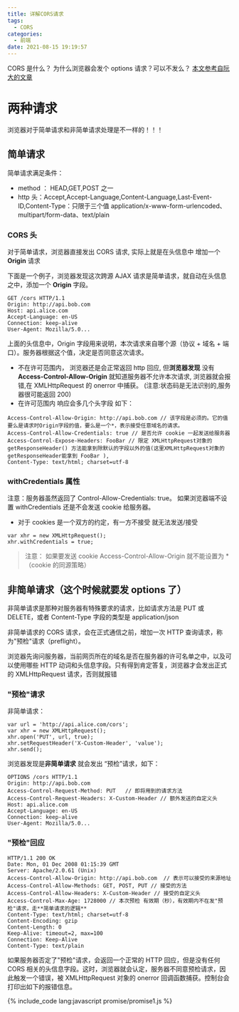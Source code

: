 ```yaml
---
title: 详解CORS请求
tags:
  - CORS
categories:
  - 前端
date: 2021-08-15 19:19:57
---
```


CORS 是什么？ 为什么浏览器会发个 options 请求？可以不发么？ [本文参考自阮大的文章](http://www.ruanyifeng.com/blog/2016/04/cors.html)

<!-- more -->

# 两种请求

浏览器对于简单请求和非简单请求处理是不一样的！！！

## 简单请求

简单请求满足条件：

- method ： HEAD,GET,POST 之一
- http 头：Accept,Accept-Language,Content-Language,Last-Event-ID,Content-Type：只限于三个值 application/x-www-form-urlencoded、multipart/form-data、text/plain

### CORS 头

对于简单请求，浏览器直接发出 CORS 请求, 实际上就是在头信息中 增加一个 **Origin** 请求

下面是一个例子，浏览器发现这次跨源 AJAX 请求是简单请求，就自动在头信息之中，添加一个 **Origin** 字段。

```
GET /cors HTTP/1.1
Origin: http://api.bob.com
Host: api.alice.com
Accept-Language: en-US
Connection: keep-alive
User-Agent: Mozilla/5.0...
```

上面的头信息中，Origin 字段用来说明，本次请求来自哪个源（协议 + 域名 + 端口）。服务器根据这个值，决定是否同意这次请求。

- 不在许可范围内，
  浏览器还是会正常返回 http 回应, 但**浏览器发现** 没有 **Access-Control-Allow-Origin** 就知道服务器不允许本次请求, 浏览器就会报错,在 XMLHttpRequest 的 onerror 中捕获。 (注意:状态码是无法识别的,服务器很可能返回 200)
- 在许可范围内 响应会多几个头字段 如下：

```
Access-Control-Allow-Origin: http://api.bob.com // 该字段是必须的。它的值要么是请求时Origin字段的值，要么是一个*，表示接受任意域名的请求。
Access-Control-Allow-Credentials: true // 是否允许 cookie 一起发送给服务器
Access-Control-Expose-Headers: FooBar // 限定 XMLHttpRequest对象的getResponseHeader() 方法能拿到除默认的字段以外的值(这里XMLHttpRequest对象的getResponseHeader能拿到 FooBar ),
Content-Type: text/html; charset=utf-8
```

### withCredentials 属性

注意：服务器虽然返回了 Control-Allow-Credentials: true。 如果浏览器端不设置 withCredentials 还是不会发送 cookie 给服务器。

- 对于 cookies 是一个双方的约定，有一方不接受 就无法发送/接受

```
var xhr = new XMLHttpRequest();
xhr.withCredentials = true;
```

> 注意： 如果要发送 cookie Access-Control-Allow-Origin 就不能设置为 \* （cookie 的同源策略）

## 非简单请求（这个时候就要发 options 了）

非简单请求是那种对服务器有特殊要求的请求，比如请求方法是 PUT 或 DELETE，或者 Content-Type 字段的类型是 application/json

非简单请求的 CORS 请求，会在正式通信之前，增加一次 HTTP 查询请求，称为"预检"请求（preflight）。

浏览器先询问服务器，当前网页所在的域名是否在服务器的许可名单之中，以及可以使用哪些 HTTP 动词和头信息字段。只有得到肯定答复，浏览器才会发出正式的 XMLHttpRequest 请求，否则就报错

### "预检"请求

非简单请求：

```
var url = 'http://api.alice.com/cors';
var xhr = new XMLHttpRequest();
xhr.open('PUT', url, true);
xhr.setRequestHeader('X-Custom-Header', 'value');
xhr.send();
```

浏览器发现是**非简单请求** 就会发出 “预检”请求，如下：

```
OPTIONS /cors HTTP/1.1
Origin: http://api.bob.com
Access-Control-Request-Method: PUT   // 即将用到的请求方法
Access-Control-Request-Headers: X-Custom-Header // 额外发送的自定义头
Host: api.alice.com
Accept-Language: en-US
Connection: keep-alive
User-Agent: Mozilla/5.0...

```

### "预检"回应

```
HTTP/1.1 200 OK
Date: Mon, 01 Dec 2008 01:15:39 GMT
Server: Apache/2.0.61 (Unix)
Access-Control-Allow-Origin: http://api.bob.com  // 表示可以接受的来源地址
Access-Control-Allow-Methods: GET, POST, PUT // 接受的方法
Access-Control-Allow-Headers: X-Custom-Header // 接受的自定义头
Access-Control-Max-Age: 1728000 // 本次预检 有效期（秒），有效期内不在发"预检"请求，走**简单请求的逻辑**
Content-Type: text/html; charset=utf-8
Content-Encoding: gzip
Content-Length: 0
Keep-Alive: timeout=2, max=100
Connection: Keep-Alive
Content-Type: text/plain
```

如果服务器否定了"预检"请求，会返回一个正常的 HTTP 回应，但是没有任何 CORS 相关的头信息字段。这时，浏览器就会认定，服务器不同意预检请求，因此触发一个错误，被 XMLHttpRequest 对象的 onerror 回调函数捕获。控制台会打印出如下的报错信息。

{% include_code lang:javascript promise/promise1.js %}
